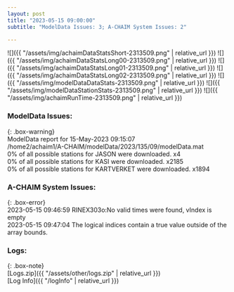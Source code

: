 ```yaml
---
layout: post
title: "2023-05-15 09:00:00"
subtitle: "ModelData Issues: 3; A-CHAIM System Issues: 2"

---
```


![]({{ "/assets/img/achaimDataStatsShort-2313509.png" | relative_url }})
![]({{ "/assets/img/achaimDataStatsLong00-2313509.png" | relative_url }})
![]({{ "/assets/img/achaimDataStatsLong01-2313509.png" | relative_url }})
![]({{ "/assets/img/achaimDataStatsLong02-2313509.png" | relative_url }})
![]({{ "/assets/img/modelDataDataStats-2313509.png" | relative_url }})
![]({{ "/assets/img/modelDataStationStats-2313509.png" | relative_url }})
![]({{ "/assets/img/achaimRunTime-2313509.png" | relative_url }})


### ModelData Issues:  
  
{: .box-warning}  
 ModelData report for 15-May-2023 09:15:07   
 /home2/achaim1/A-CHAIM/modelData/2023/135/09/modelData.mat   
 0% of all possible stations for JASON were downloaded. x4   
 0% of all possible stations for KASI were downloaded. x2185   
 0% of all possible stations for KARTVERKET were downloaded. x1894   
  
### A-CHAIM System Issues:  
  
{: .box-error}  
2023-05-15 09:46:59 RINEX303o:No valid times were found, vIndex is empty  
2023-05-15 09:47:04 The logical indices contain a true value outside of the array bounds.  

### Logs:  
  
{: .box-note}  
[Logs.zip]({{ "/assets/other/logs.zip" | relative_url }})  
[Log Info]({{ "/logInfo" | relative_url }})  
